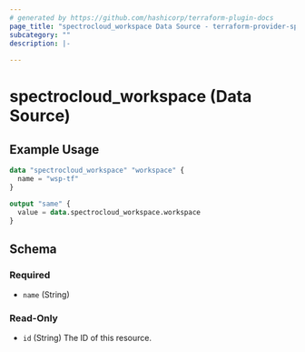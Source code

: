 ```yaml
---
# generated by https://github.com/hashicorp/terraform-plugin-docs
page_title: "spectrocloud_workspace Data Source - terraform-provider-spectrocloud"
subcategory: ""
description: |-
  
---
```


# spectrocloud_workspace (Data Source)



## Example Usage

```terraform
data "spectrocloud_workspace" "workspace" {
  name = "wsp-tf"
}

output "same" {
  value = data.spectrocloud_workspace.workspace
}
```

<!-- schema generated by tfplugindocs -->
## Schema

### Required

- `name` (String)

### Read-Only

- `id` (String) The ID of this resource.
